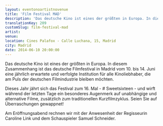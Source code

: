 ```yaml
---
layout: eventonoartistnovenue
title: 'Film Festival MAD'
description: 'Das deutsche Kino ist eines der größten in Europa. In diesem Zusammenhang ist das deutsche Filmfestival in Madrid vom 10. bis 14. Juni eine jährlich erwartete und verfolgte Institution für alle Kinoliebhaber, die am Puls der deutschen Filmindustrie bleiben möchten.'
translationKey: 209
customSlug: film-festival-mad
artist: 
venue: 
location: Cines Palafox - Calle Luchana, 15, Madrid
city: Madrid
date: 2014-06-10 20:00:00
---
```


Das deutsche Kino ist eines der größten in Europa. In diesem Zusammenhang ist das deutsche Filmfestival in Madrid vom 10. bis 14. Juni eine jährlich erwartete und verfolgte Institution für alle Kinoliebhaber, die am Puls der deutschen Filmindustrie bleiben möchten.

Dieses Jahr jährt sich das Festival zum 16. Mal - # Sweetsixteen - und wirft während der letzten Tage ein besonderes Augenmerk auf unabhängige und alternative Filme, zusätzlich zum traditionellen Kurzfilmzyklus. Seien Sie auf  Überraschungen gewappnet!

Am Eröffnungsabend rechnen wir mit der Anwesenheit der Regisseurin Caroline Link und dem Schauspieler Samuel Schneider. 
